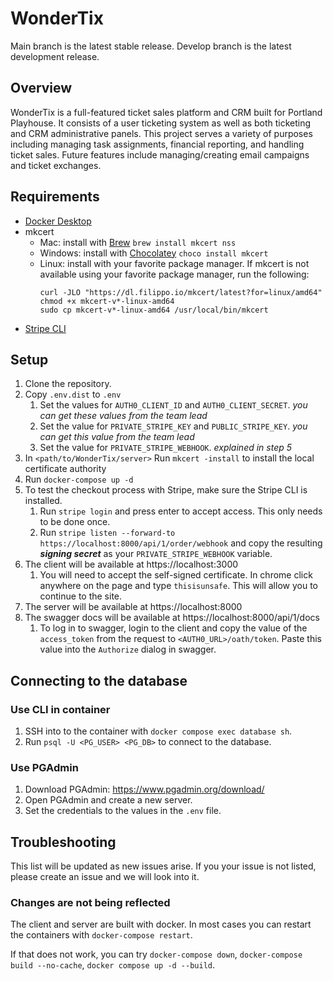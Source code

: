 # WonderTix
Main branch is the latest stable release. Develop branch is the latest development release.

## Overview
WonderTix is a full-featured ticket sales platform and CRM built for Portland Playhouse. 
It consists of a user ticketing system as well as both ticketing and CRM administrative panels. 
This project serves a variety of purposes including managing task assignments, financial reporting, and handling ticket sales. 
Future features include managing/creating email campaigns and ticket exchanges. 

## Requirements
- [Docker Desktop](https://www.docker.com/products/docker-desktop)
- mkcert
  - Mac: install with [Brew](https://brew.sh) `brew install mkcert nss`
  - Windows: install with [Chocolatey](https://chocolatey.org) `choco install mkcert`
  - Linux: install with your favorite package manager. If mkcert is not available using your favorite package manager, run the following:
    ```
    curl -JLO "https://dl.filippo.io/mkcert/latest?for=linux/amd64"
    chmod +x mkcert-v*-linux-amd64
    sudo cp mkcert-v*-linux-amd64 /usr/local/bin/mkcert
    ```
- [Stripe CLI](https://stripe.com/docs/stripe-cli)

## Setup
1. Clone the repository.
2. Copy `.env.dist` to `.env`
   1. Set the values for `AUTH0_CLIENT_ID` and `AUTH0_CLIENT_SECRET`. *you can get these values from the team lead*
   2. Set the value for `PRIVATE_STRIPE_KEY` and `PUBLIC_STRIPE_KEY`. *you can get this value from the team lead*
   3. Set the value for `PRIVATE_STRIPE_WEBHOOK`. *explained in step 5*
3. In `<path/to/WonderTix/server>` Run `mkcert -install` to install the local certificate authority
4. Run `docker-compose up -d`
5. To test the checkout process with Stripe, make sure the Stripe CLI is installed. 
   1. Run `stripe login` and press enter to accept access. This only needs to be done once.
   2. Run `stripe listen --forward-to https://localhost:8000/api/1/order/webhook` and copy the resulting ***signing secret*** as your `PRIVATE_STRIPE_WEBHOOK` variable.
6. The client will be available at https://localhost:3000 
   1. You will need to accept the self-signed certificate. In chrome click anywhere on the page and type `thisisunsafe`. This will allow you to continue to the site.
7. The server will be available at https://localhost:8000
8. The swagger docs will be available at https://localhost:8000/api/1/docs
   1. To log in to swagger, login to the client and copy the value of the `access_token` from the request to `<AUTH0_URL>/oath/token`. Paste this value into the `Authorize` dialog in swagger.

## Connecting to the database
### Use CLI in container
1. SSH into to the container with `docker compose exec database sh`.
2. Run `psql -U <PG_USER> <PG_DB>` to connect to the database.
### Use PGAdmin
1. Download PGAdmin: https://www.pgadmin.org/download/
2. Open PGAdmin and create a new server.
3. Set the credentials to the values in the `.env` file.

## Troubleshooting
This list will be updated as new issues arise. If you your issue is not listed, please create an issue and we will look into it.

### Changes are not being reflected
The client and server are built with docker. In most cases you can restart the containers with `docker-compose restart`. 

If that does not work, you can try `docker-compose down`, `docker-compose build --no-cache`, `docker compose up -d --build`.
